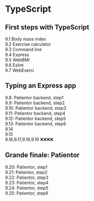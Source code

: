# TypeScript  

## First steps with TypeScript  

9.1 Body mass index  
9.2 Exercise calculator  
9.3 Command line  
9.4 Express  
9.5 WebBMI  
9.6 Eslint  
9.7 WebExerci

## Typing an Express app

9.8: Patientor backend, step1  
9.9: Patientor backend, step2  
9.10: Patientor backend, step3  
9.11: Patientor backend, step4  
9.12: Patientor backend, step5  
9.13: Patientor backend, step6  
9.14  
9.15  
9.16,9.17,9.18,9.19 ❌❌❌❌


## Grande finale: Patientor
9.20: Patientor, step1  
9.21: Patientor, step2  
9.22: Patientor, step3  
9.23: Patientor, step4  
9.24: Patientor, step5  
9.25: Patientor, step6  


